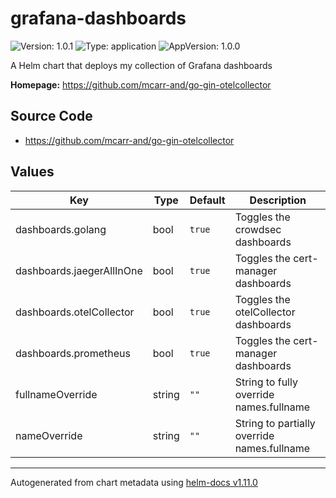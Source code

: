 # grafana-dashboards

![Version: 1.0.1](https://img.shields.io/badge/Version-1.0.1-informational?style=flat-square) ![Type: application](https://img.shields.io/badge/Type-application-informational?style=flat-square) ![AppVersion: 1.0.0](https://img.shields.io/badge/AppVersion-1.0.0-informational?style=flat-square)

A Helm chart that deploys my collection of Grafana dashboards

**Homepage:** <https://github.com/mcarr-and/go-gin-otelcollector>

## Source Code

* <https://github.com/mcarr-and/go-gin-otelcollector>

## Values

| Key | Type | Default | Description |
|-----|------|---------|-------------|
| dashboards.golang | bool | `true` | Toggles the crowdsec dashboards |
| dashboards.jaegerAllInOne | bool | `true` | Toggles the cert-manager dashboards |
| dashboards.otelCollector | bool | `true` | Toggles the otelCollector dashboards |
| dashboards.prometheus | bool | `true` | Toggles the cert-manager dashboards |
| fullnameOverride | string | `""` | String to fully override names.fullname |
| nameOverride | string | `""` | String to partially override names.fullname |

----------------------------------------------
Autogenerated from chart metadata using [helm-docs v1.11.0](https://github.com/norwoodj/helm-docs/releases/v1.11.0)
